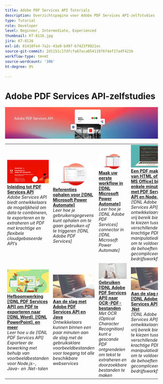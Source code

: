 ```yaml
---
title: Adobe PDF Services API Tutorials
description: Overzichtspagina voor Adobe PDF Services API-zelfstudies
type: Tutorial
role: Developer
level: Beginner, Intermediate, Experienced
thumbnail: KT-8116.jpg
jira: KT-8116
exl-id: 81410fe4-7a2c-43a9-b497-b7423f9821ec
source-git-commit: 2d1151c17dfcfa67aca05411976f4ef17adf421b
workflow-type: tm+mt
source-wordcount: '306'
ht-degree: 0%

---
```


# Adobe PDF Services API-zelfstudies

![PDF Services API Banner](../assets/pdfserviceshero.jpg)

<table style="table-layout:fixed">
<tr>
 <td>
   <a href="https://experienceleague.adobe.com/docs/adobe-developers-live-events/events/2021/oct2021/pdf-services-api.html">
      <img alt="Inleiding tot PDF Services API" src="assets/introduction_1280.png" />
   </a>
    <div>
   <a href="https://experienceleague.adobe.com/docs/adobe-developers-live-events/events/2021/oct2021/pdf-services-api.html"><strong>Inleiding tot PDF Services API</strong></a>
    </div>
    <em>Adobe Services API biedt ontwikkelaars de mogelijkheid om data te combineren, te exporteren en te extraheren uit PDF met krachtige en flexibele cloudgebaseerde API’s</em>
    <br>
  </td>
  <td>
   <a href="getting-credentials-power-automate.md">
      <img alt="Referenties ophalen voor Microsoft Power Automate" src="assets/createcredentials_1280.png" />
   </a>
    <div>
   <a href="getting-credentials-power-automate.md"><strong>Referenties ophalen voor [!DNL Microsoft Power Automate]</strong></a>
    </div>
    <em>Leer hoe je gebruikersgegevens kunt ophalen om te gaan gebruiken of te triggeren [!DNL Adobe PDF Services]</em>
    <br>
  </td>
  <td>
   <a href="create-workflow-power-automate.md">
      <img alt="Maak je eerste workflow in Microsoft Power Automate" src="assets/firstflow_1280.png" />
   </a>
    <div>
   <a href="create-workflow-power-automate.md"><strong>Maak uw eerste workflow in [!DNL Microsoft Power Automate]</strong></a>
    </div>
    <em>Leer hoe je [!DNL Adobe PDF Services] connector in [!DNL Microsoft Power Automate]</em>
    <br>
  </td>
  <td>
   <a href="createpdffromhtml.md">
      <img alt="Maak binnen een paar minuten een PDF van HTML of MS Office met de PDF Services-API en Node.js" src="assets/PDFServices_GettingStartedNode_thumb.jpg" />
   </a>
    <div>
   <a href="createpdffromhtml.md"><strong>Een PDF maken van HTML of [!DNL MS Office] binnen enkele minuten met PDF Services API en Node.js</strong></a>
    </div>
    <em>[!DNL Adobe PDF Services API] dat ontwikkelaars een vrij bereik biedt om te kiezen tussen verschillende krachtige PDF-manipulatiediensten om te voldoen aan de behoeften van gecompliceerde bedrijfsworkflows</em>
    <br>
  </td>
</tr>
<tr>
  <td>
   <a href="exportpdf.md">
      <img alt="PDF Services-API gebruiken om PDF naar Word, PowerPoint en meer te exporteren" src="assets/PDFServices_ExportPDF_thumb.jpg" />
   </a>
    <div>
   <a href="exportpdf.md"><strong>Hefboomwerking [!DNL PDF Services API] om PDF te exporteren naar [!DNL Word], [!DNL PowerPoint], en meer</strong></a>
    </div>
    <em>Leer hoe u de [!DNL PDF Services API] Exporteer de bewerking met behulp van voorbeeldbestanden voor Node.js-, Java- en .Net-talen</em>
    <br>
  </td>
   <td>
   <a href="gettingstartedjava.md">
      <img alt="Aan de slag met Adobe PDF Services API en Java" src="assets/PDFServices_GettingStartedJAVA_thumb.jpg" />
   </a>
    <div>
   <a href="gettingstartedjava.md"><strong>Aan de slag met Adobe PDF Services API en Java</strong></a>
    </div>
    <em>Ontwikkelaars kunnen binnen een paar minuten aan de slag met de gebruiksklare voorbeeldbestanden voor toegang tot alle beschikbare webservices</em>
    <br>
  </td>
   <td>
   <a href="ocr.md">
      <img alt="Adobe PDF Services API gebruiken voor OCR-PDF-bestanden" src="assets/PDFServices_OCR_Thumb.jpg" />
   </a>
    <div>
   <a href="ocr.md"><strong>Gebruiken [!DNL Adobe PDF Services API] naar OCR-PDF-bestanden</strong></a>
    </div>
    <em>Met OCR (Optical Character Recognition) kunt u gescande PDF ontgrendelen om tekst te extraheren en doorzoekbare bestanden te maken</em>
    <br>
  </td>
  <td>
   <a href="gettingstartednet.md">
      <img alt="Aan de slag met Adobe PDF Services API en .Net" src="assets/PDFServices_GettingStartedNET_thumb.jpg" />
   </a>
    <div>
   <a href="gettingstartednet.md"><strong>Aan de slag met [!DNL Adobe PDF Services API] en .Net</strong></a>
    </div>
    <em>[!DNL Adobe PDF Services API] dat ontwikkelaars een vrij bereik biedt om te kiezen tussen verschillende krachtige PDF-manipulatiediensten om te voldoen aan de behoeften van gecompliceerde bedrijfsworkflows</em>
    <br>
  </td>
</tr>
</table>
